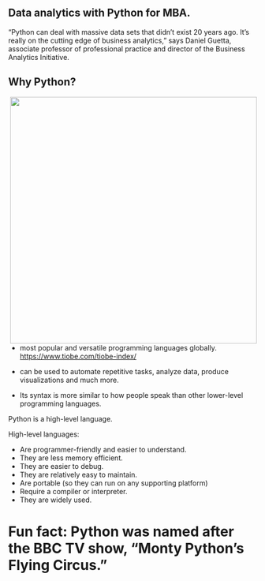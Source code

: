 ## Data analytics with Python for MBA.

“Python can deal with massive data sets that didn’t exist 20 years ago. It’s really on the cutting edge of business analytics,” says Daniel Guetta, associate professor of professional practice and director of the Business Analytics Initiative.



## Why Python? 



[<img src="https://cdn.dribbble.com/users/241205/screenshots/3906737/media/69a961e84975a67590b706bd6cb62e45.jpg" align="right" width="500">](https://en.wikipedia.org/wiki/Quantum_computing)

- most popular and versatile programming languages globally.
https://www.tiobe.com/tiobe-index/
  
- can be used to automate repetitive tasks, analyze data, produce visualizations and much more.
-  Its syntax is more similar to how people speak than other lower-level programming languages.

Python is a high-level language. 

High-level languages:

- Are programmer-friendly and easier to understand.
- They are less memory efficient.
- They are easier to debug.
- They are relatively easy to maintain.
- Are portable (so they can run on any supporting platform)
- Require a compiler or interpreter.
- They are widely used.




# Fun fact: Python was named after the BBC TV show, “Monty Python’s Flying Circus.”
